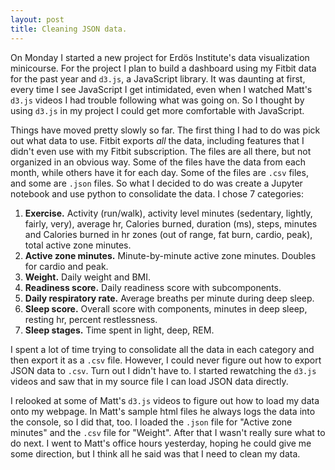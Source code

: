 ```yaml
---
layout: post
title: Cleaning JSON data.
---
```

On Monday I started a new project for Erdös Institute's data visualization minicourse.  For the project I plan to build a dashboard using my Fitbit data for the past year and `d3.js`, a JavaScript library.  It was daunting at first, every time I see JavaScript I get intimidated, even when I watched Matt's `d3.js` videos I had trouble following what was going on.  So I thought by using `d3.js` in my project I could get more comfortable with JavaScript.

Things have moved pretty slowly so far.  The first thing I had to do was pick out what data to use.  Fitbit exports _all_ the data, including features that I didn't even use with my Fitbit subscription.  The files are all there, but not organized in an obvious way.  Some of the files have the data from each month, while others have it for each day.  Some of the files are `.csv` files, and some are `.json` files.  So what I decided to do was create a Jupyter notebook and use python to consolidate the data.  I chose 7 categories:

1. **Exercise.**  Activity (run/walk), activity level minutes (sedentary, lightly, fairly, very), average hr, Calories burned, duration (ms), steps, minutes and Calories burned in hr zones (out of range, fat burn, cardio, peak), total active zone minutes.
2. **Active zone minutes.** Minute-by-minute active zone minutes.  Doubles for cardio and peak.
3. **Weight.** Daily weight and BMI.
4. **Readiness score.** Daily readiness score with subcomponents.
5. **Daily respiratory rate.** Average breaths per minute during deep sleep.
6. **Sleep score.** Overall score with components, minutes in deep sleep, resting hr, percent restlessness.
7. **Sleep stages.** Time spent in light, deep, REM.

I spent a lot of time trying to consolidate all the data in each category and then export it as a `.csv` file.  However, I could never figure out how to export JSON data to `.csv`.  Turn out I didn't have to.  I started rewatching the `d3.js` videos and saw that in my source file I can load JSON data directly.

I relooked at some of Matt's `d3.js` videos to figure out how to load my data onto my webpage.  In Matt's sample html files he always logs the data into the console, so I did that, too.  I loaded the `.json` file for "Active zone minutes" and the `.csv` file for "Weight".  After that I wasn't really sure what to do next.  I went to Matt's office hours yesterday, hoping he could give me some direction, but I think all he said was that I need to clean my data.  
